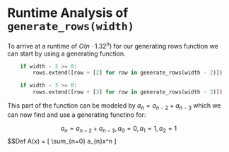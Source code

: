 # Runtime Analysis of ```generate_rows(width)```

To arrive at a runtime of $O(n \cdot 1.32^n)$ for our generating rows function we can start by using a generating function. 

```python
    if width - 2 >= 0:
        rows.extend([row + [2] for row in generate_rows(width - 2)])

    if width - 3 >= 0:
        rows.extend([row + [3] for row in generate_rows(width - 3)])
```

This part of the function can be modeled by $a_{n} = a_{n-2} + a_{n-3}$ which we can now find and use a generating functino for:

$$a_{n} = a_{n-2} + a_{n-3}, a_{0} = 0, a_{1} = 1, a_{2} = 1$$
$$Def A(x) = \[ \sum_{n=0} a_{n}x^n \]